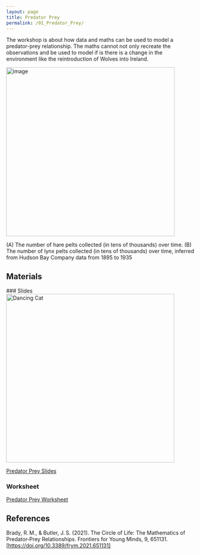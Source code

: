 ```yaml
---
layout: page
title: Predator Prey
permalink: /01_Predator_Prey/
---
```



The workshop is about how data and
maths can be used to model a
predator-prey relationship. The maths
cannot not only recreate the observations
and be used to model if is there is a change
in the environment like the reintroduction of
Wolves into Ireland.


<img width="451" alt="image" src="https://github.com/user-attachments/assets/e21ae451-688b-4cf9-9e83-954f8755988b" />

(A) The number of hare pelts collected (in tens of thousands) over time. (B) The number of lynx pelts collected (in tens of thousands) over time, inferred from Hudson Bay Company data from 1895 to 1935



## Materials

### Slides
<img src="Maths_in_the_Wild_Predator_Prey.gif" alt="Dancing Cat" width="450"/>

[Predator Prey Slides](Maths_in_the_Wild_Predator_Prey.pptx)

### Worksheet

[Predator Prey Worksheet](Maths_in_the_Wild_Predator_Prey_Worksheet.pdf)


## References

Brady, R. M., & Butler, J. S. (2021). The Circle of Life: The Mathematics of Predator‑Prey Relationships. Frontiers for Young Minds, 9, 651131. [https://doi.org/10.3389/frym.2021.651131]



